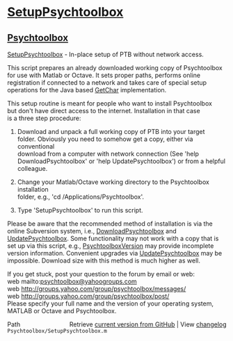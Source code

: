 # [SetupPsychtoolbox](SetupPsychtoolbox)
## [Psychtoolbox](Psychtoolbox)

[SetupPsychtoolbox](SetupPsychtoolbox) - In-place setup of PTB without network access.  
  
This script prepares an already downloaded working copy of Psychtoolbox  
for use with Matlab or Octave. It sets proper paths, performs online  
registration if connected to a network and takes care of special setup  
operations for the Java based [GetChar](GetChar) implementation.  
  
This setup routine is meant for people who want to install Psychtoolbox  
but don't have direct access to the internet. Installation in that case  
is a three step procedure:  
  
1. Download and unpack a full working copy of PTB into your target  
folder. Obviously you need to somehow get a copy, either via conventional  
download from a computer with network connection (See 'help  
DownloadPsychtoolbox' or 'help UpdatePsychtoolbox') or from a helpful  
colleague.  
  
2. Change your Matlab/Octave working directory to the Psychtoolbox installation  
folder, e.g., 'cd /Applications/Psychtoolbox'.  
  
3. Type 'SetupPsychtoolbox' to run this script.  
  
Please be aware that the recommended method of installation is via the  
online Subversion system, i.e., [DownloadPsychtoolbox](DownloadPsychtoolbox) and  
[UpdatePsychtoolbox](UpdatePsychtoolbox). Some functionality may not work with a copy that is  
set up via this script, e.g., [PsychtoolboxVersion](PsychtoolboxVersion) may provide incomplete  
version information. Convenient upgrades via [UpdatePsychtoolbox](UpdatePsychtoolbox) may be  
impossible. Download size with this method is much higher as well.  
  
If you get stuck, post your question to the forum by email or web:  
web mailto:psychtoolbox@yahoogroups.com  
web http://groups.yahoo.com/group/psychtoolbox/messages/  
web http://groups.yahoo.com/group/psychtoolbox/post/  
Please specify your full name and the version of your operating system,  
MATLAB or Octave and Psychtoolbox.  
  




<div class="code_header" style="text-align:right;">
  <span style="float:left;">Path&nbsp;&nbsp;</span> <span class="counter">Retrieve <a href=
  "https://raw.github.com/Psychtoolbox-3/Psychtoolbox-3/beta/Psychtoolbox/SetupPsychtoolbox.m">current version from GitHub</a> | View <a href=
  "https://github.com/Psychtoolbox-3/Psychtoolbox-3/commits/beta/Psychtoolbox/SetupPsychtoolbox.m">changelog</a></span>
</div>
<div class="code">
  <code>Psychtoolbox/SetupPsychtoolbox.m</code>
</div>

